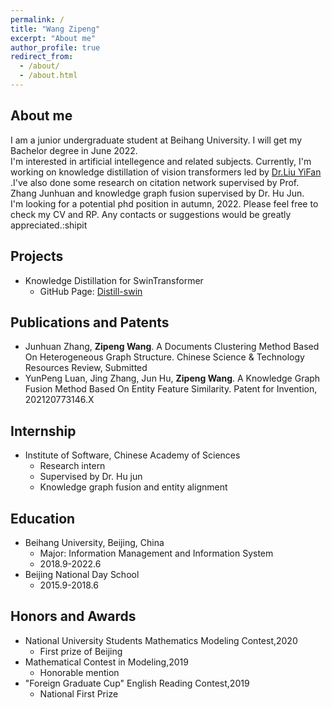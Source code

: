 ```yaml
---
permalink: /
title: "Wang Zipeng"
excerpt: "About me"
author_profile: true
redirect_from: 
  - /about/
  - /about.html
---
```


About me
--
  I am a junior undergraduate student at Beihang University. I will get my Bachelor degree in June 2022.  
  I'm interested in artificial intellegence and related subjects. Currently, I'm working on knowledge distillation of vision transformers led by [Dr.Liu YiFan](https://irfanicmll.github.io/) .I've also done some research on citation network supervised by Prof. Zhang Junhuan and knowledge graph fusion supervised by Dr. Hu Jun.  
  I'm looking for a potential phd position in autumn, 2022. Please feel free to check my CV and RP. Any contacts or suggestions would be greatly appreciated.:shipit

Projects
--
* Knowledge Distillation for SwinTransformer
  * GitHub Page:  [Distill-swin](https://github.com/wzpscott/Distill-swin)
  
Publications and Patents
--
* Junhuan Zhang, **Zipeng Wang**. A Documents Clustering Method Based On Heterogeneous Graph
Structure. Chinese Science & Technology Resources Review, Submitted
* YunPeng Luan, Jing Zhang, Jun Hu, **Zipeng Wang**. A Knowledge Graph Fusion Method Based On
Entity Feature Similarity. Patent for Invention, 202120773146.X

Internship
--
* Institute of Software, Chinese Academy of Sciences
  * Research intern
  * Supervised by Dr. Hu jun
  * Knowledge graph fusion and entity alignment

Education
--
* Beihang University, Beijing, China
  * Major: Information Management and Information System
  * 2018.9-2022.6
* Beijing National Day School
  * 2015.9-2018.6 

Honors and Awards
--
* National University Students Mathematics Modeling Contest,2020
  * First prize of Beijing
* Mathematical Contest in Modeling,2019
  * Honorable mention 
* "Foreign Graduate Cup" English Reading Contest,2019
  * National First Prize
